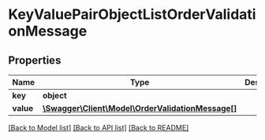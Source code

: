 # KeyValuePairObjectListOrderValidationMessage

## Properties
Name | Type | Description | Notes
------------ | ------------- | ------------- | -------------
**key** | **object** |  | [optional] 
**value** | [**\Swagger\Client\Model\OrderValidationMessage[]**](OrderValidationMessage.md) |  | [optional] 

[[Back to Model list]](../README.md#documentation-for-models) [[Back to API list]](../README.md#documentation-for-api-endpoints) [[Back to README]](../README.md)


